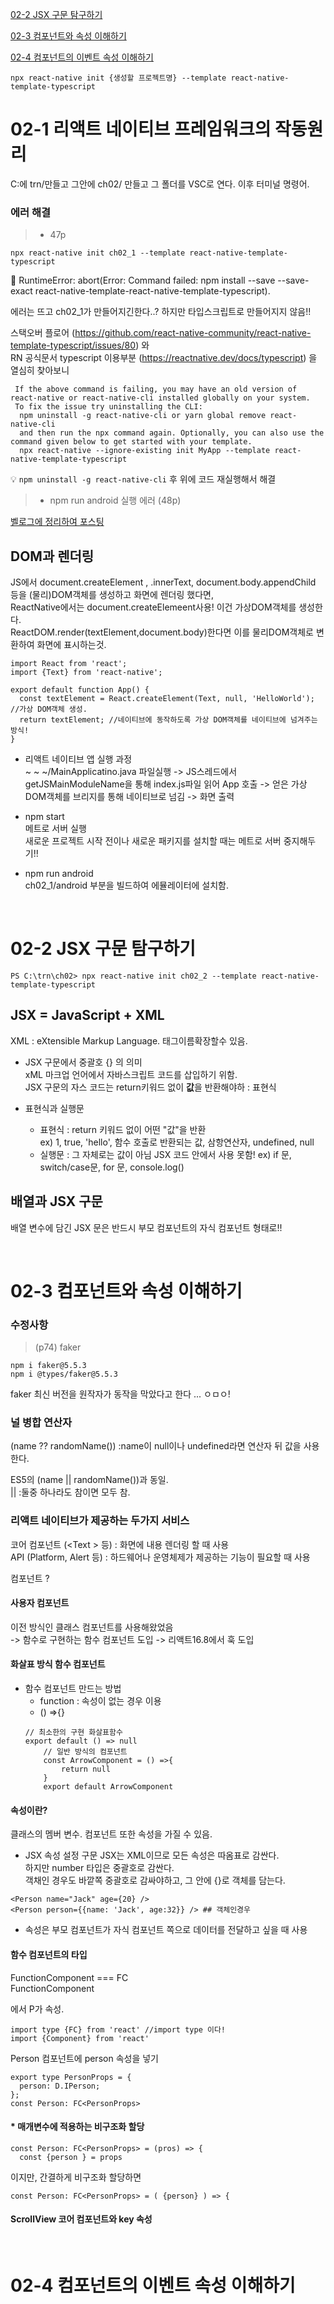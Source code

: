 [02-2 JSX 구문 탐구하기](#02-2-jsx-구문-탐구하기)

[02-3 컴포넌트와 속성 이해하기](#02-3-컴포넌트와-속성-이해하기)

[02-4 컴포넌트의 이벤트 속성 이해하기](#02-4-컴포넌트의-이벤트-속성-이해하기)

`npx react-native init {생성할 프로젝트명} --template react-native-template-typescript `

# 02-1 리액트 네이티브 프레임워크의 작동원리

C:에 trn/만들고 그안에 ch02/ 만들고 그 폴더를 VSC로 연다.
이후 터미널 명령어.

### 에러 해결

> - 47p

`npx react-native init ch02_1 --template react-native-template-typescript`

🚨 RuntimeError: abort(Error: Command failed: npm install --save --save-exact react-native-template-react-native-template-typescript).

에러는 뜨고 ch02_1가 만들어지긴한다..? 하지만 타입스크립트로 만들어지지 않음!!

스택오버 플로어 (https://github.com/react-native-community/react-native-template-typescript/issues/80) 와 <br/>
RN 공식문서 typescript 이용부분 (https://reactnative.dev/docs/typescript) 을 열심히 찾아보니 <br/>

     If the above command is failing, you may have an old version of react-native or react-native-cli installed globally on your system.
     To fix the issue try uninstalling the CLI:
      npm uninstall -g react-native-cli or yarn global remove react-native-cli
      and then run the npx command again. Optionally, you can also use the command given below to get started with your template.
      npx react-native --ignore-existing init MyApp --template react-native-template-typescript

💡 `npm uninstall -g react-native-cli` 후 위에 코드 재실행해서 해결

> - npm run android 실행 에러 (48p)

[벨로그에 정리하여 포스팅](https://velog.io/@yejinleee/ReactNative-npm-run-android-%EC%97%90%EB%9F%AC-3bc3vxra)

## DOM과 렌더링

JS에서 document.createElement , .innerText, document.body.appendChild 등을 (물리)DOM객체를 생성하고 화면에 렌더링 했다면,<br/>
ReactNative에서는 document.createElemeent사용! 이건 가상DOM객체를 생성한다.<br/>
ReactDOM.render(textElement,document.body)한다면 이를 물리DOM객체로 변환하여 화면에 표시하는것.

```
import React from 'react';
import {Text} from 'react-native';

export default function App() {
  const textElement = React.createElement(Text, null, 'HelloWorld'); //가상 DOM객체 생성.
  return textElement; //네이티브에 동작하도록 가상 DOM객체를 네이티브에 넘겨주는 방식!
}
```

- 리액트 네이티브 앱 실행 과정 <br/>
  ~ ~ ~/MainApplicatino.java 파일실행 -> JS스레드에서 getJSMainModuleName을 통해 index.js파일 읽어 App 호출 -> 얻은 가상 DOM객체를 브리지를 통해 네이티브로 넘김 -> 화면 출력

- npm start <br/>
  메트로 서버 실행 <br/>
  새로운 프로젝트 시작 전이나 새로운 패키지를 설치할 때는 메트로 서버 중지해두기!!

- npm run android <br/>
  ch02_1/android 부분을 빌드하여 에뮬레이터에 설치함.

<br/>

# 02-2 JSX 구문 탐구하기

`PS C:\trn\ch02> npx react-native init ch02_2 --template react-native-template-typescript`

## JSX = JavaScript + XML

XML : eXtensible Markup Language. 태그이름확장할수 있음.

- JSX 구문에서 중괄호 {} 의 의미<br/>
  xML 마크업 언어에서 자바스크립트 코드를 삽입하기 위함.<br/>
  JSX 구문의 자스 코드는 return키워드 없이 **값**을 반환해야하 : 표현식

- 표현식과 실행문
  - 표현식 : return 키워드 없이 어떤 "값"을 반환 <br/>
    ex) 1, true, 'hello', 함수 호출로 반환되는 값, 삼항연산자, undefined, null
  - 실행문 : 그 자체로는 값이 아님 JSX 코드 안에서 사용 못함!
    ex) if 문, switch/case문, for 문, console.log()

## 배열과 JSX 구문

배열 변수에 담긴 JSX 문은 반드시 부모 컴포넌트의 자식 컴포넌트 형태로!!

<br/>

# 02-3 컴포넌트와 속성 이해하기

### 수정사항

> (p74) faker

`npm i faker@5.5.3` <br/>
`npm i @types/faker@5.5.3`

faker 최신 버전을 원작자가 동작을 막았다고 한다 ... ㅇㅁㅇ!

### 널 병합 연산자

(name ?? randomName()) :name이 null이나 undefined라면 연산자 뒤 값을 사용한다.

ES5의 (name || randomName())과 동일. <br/>
|| :둘중 하나라도 참이면 모두 참.

### 리액트 네이티브가 제공하는 두가지 서비스

코어 컴포넌트 (<Text \> 등) : 화면에 내용 렌더링 할 때 사용 <br/>
API (Platform, Alert 등) : 하드웨어나 운영체제가 제공하는 기능이 필요할 때 사용

컴포넌트 ?

#### 사용자 컴포넌트

이전 방식인 클래스 컴포넌트를 사용해왔었음 <br/>
-> 함수로 구현하는 함수 컴포넌트 도입 -> 리액트16.8에서 훅 도입

#### 화살표 방식 함수 컴포넌트

- 함수 컴포넌트 만드는 방법
  - function : 속성이 없는 경우 이용
  - () =>{}
  ```
  // 최소한의 구현 화살표함수
  export default () => null
      // 일반 방식의 컴포넌트
      const ArrowComponent = () =>{
          return null
      }
      export default ArrowComponent
  ```

#### 속성이란?

클래스의 멤버 변수.
컴포넌트 또한 속성을 가질 수 있음.

- JSX 속성 설정 구문
  JSX는 XML이므로 모든 속성은 따옴표로 감싼다.<br/>
  하지만 number 타입은 중괄호로 감싼다.<br />
  객채인 경우도 바깥쪽 중괄호로 감싸야하고, 그 안에 {}로 객체를 담는다.

```
<Person name="Jack" age={20} />
<Person person={{name: 'Jack', age:32}} /> ## 객체인경우
```

- 속성은 부모 컴포넌트가 자식 컴포넌트 쪽으로 데이터를 전달하고 싶을 때 사용

#### 함수 컴포넌트의 타입

FunctionComponent === FC <br />
FunctionComponent<P>에서 P가 속성.

```
import type {FC} from 'react' //import type 이다!
import {Component} from 'react'
```

Person 컴포넌트에 person 속성을 넣기

```
export type PersonProps = {
  person: D.IPerson;
};
const Person: FC<PersonProps>
```

#### \* 매개변수에 적용하는 비구조화 할당

```
const Person: FC<PersonProps> = (pros) => {
  const {person } = props
```

이지만, 간결하게 비구조화 할당하면

```
const Person: FC<PersonProps> = ( {person} ) => {
```

#### ScrollView 코어 컴포넌트와 key 속성

<br/>

# 02-4 컴포넌트의 이벤트 속성 이해하기

<br/>

